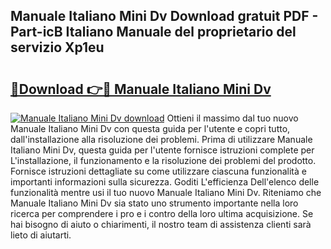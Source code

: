 ## Manuale Italiano Mini Dv Download gratuit PDF - Part-icB Italiano Manuale del proprietario del servizio Xp1eu

# <h2><a href="http://dffwli.blite.top/?on=Manuale+Italiano+Mini+Dv">🔗Download 👉🔴 Manuale Italiano Mini Dv</a></h2>

[![Manuale Italiano Mini Dv download](https://i.imgur.com/lujVjoI.png)](http://dffwli.blite.top/?on=Manuale+Italiano+Mini+Dv)
Ottieni il massimo dal tuo nuovo Manuale Italiano Mini Dv con questa guida per l'utente e copri tutto, dall'installazione alla risoluzione dei problemi. Prima di utilizzare Manuale Italiano Mini Dv, questa guida per l'utente fornisce istruzioni complete per L'installazione, il funzionamento e la risoluzione dei problemi del prodotto. Fornisce istruzioni dettagliate su come utilizzare ciascuna funzionalità e importanti informazioni sulla sicurezza. Goditi L'efficienza Dell'elenco delle funzionalità mentre usi il tuo nuovo Manuale Italiano Mini Dv. Riteniamo che Manuale Italiano Mini Dv sia stato uno strumento importante nella loro ricerca per comprendere i pro e i contro della loro ultima acquisizione. Se hai bisogno di aiuto o chiarimenti, il nostro team di assistenza clienti sarà lieto di aiutarti.
